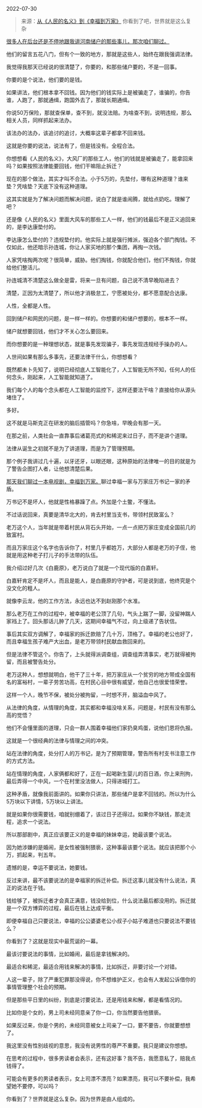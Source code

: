 2022-07-30

> 来源：[从《人民的名义》到《幸福到万家》](http://mp.weixin.qq.com/s?__biz=MzU3NDc5Nzc0NQ==&mid=2247519464&idx=1&sn=cc807e65743537bab7f20e5e8f8a9ec5&chksm=fd2e2e36ca59a7203275731ed85f8feadf9dbbef0f92e44cf48fdf4f04a1b1ac95b12eff439c&scene=27#wechat_redirect)
> 你看到了吧，​世界就是这么复杂

[很多人在后台还是不停地跟我讲河南储户的那些事儿，那次咱们聊过。](http://mp.weixin.qq.com/s?__biz=MzU0MjYwNDU2Mw==&mid=2247507119&idx=2&sn=628dfb313124142ba3800f1c0a75e0a5&chksm=fb1ab0d3cc6d39c544bb4ef3e697c1e3079722e5364b712e319d92aa77635a196fc5503a36f8&scene=21#wechat_redirect)  

  

他们的留言五花八门，但有个一致的地方，那就是这些人，始终在跟我强调法律。

  

我觉得我那天已经说的很清楚了，你要的，和那些储户要的，不是一回事。  

  

你要的是个说法，他们要的是钱。  

  

如果讲法，他们根本拿不回钱。因为他们的钱实际上是被骗走了，谁骗的，你告谁，人跑了，那就通缉，跑国外去了，那就长期通缉。

  

你说50万保险，那就查保单，查不到，就没法赔。为啥查不到，说明违规，那么相关人员，同样抓起来法办。

  

该法办的法办，该追讨的追讨，大概率这辈子都拿不回来钱。

  

这就是你要的说法，说法有了，但是钱没有。全程合法。

  

你想想看《人民的名义》，大风厂的那些工人，他们的钱就是被骗走了，能拿回来吗？如果按照法律能要回钱，他们干嘛阻止拆迁？  

  

现在的那个做法，其实才叫不合法。小于5万的，先垫付，哪有这种道理？谁来垫？凭啥垫？天底下没有这种道理。  

  

这其实就是为了解决问题而解决问题，说白了就是谁闹腾，就给点奶吃。理解了吧？  

  

还是像《人民的名义》里面大风车的那些工人一样，他们的钱最后不是正义追回来的，是李达康垫付的。

  

李达康怎么垫付的？违规垫付的。他实际上就是强行摊派，强迫各个部门掏钱。不仅如此，他还暗示孙连城，你让人家买地的那个集团，再掏一次钱。  

  

人家凭啥掏两次呢？很简单，威胁。他们掏钱，你就配合他们，他们不掏钱，你就给他们整活儿。

  

孙连城清不清楚这么做全是雷，将来一旦有问题，自己说不清早晚陷进去？

  

清楚，正因为太清楚了，所以他才消极怠工，宁愿被处分，都不愿意配合达康。

  

人性，全都是人性。

  

回到储户和网民的问题，是一样一样的。你想要的和储户想要的，根本不一样。

  

储户就想要回钱，他们才不关心怎么要回来。

  

而你想要的是一种理想状态，就是事先发现骗子，事先发现违规经手操办的人。  

  

人世间如果有那么多事先，还要法律干什么，你想想看？

  

既然都未卜先知了，说明已经彻底人工智能化了，人工智能无所不知，任何人的任何念头，刚起来，人工智能就知道了。

  

我们每个人的每个念头都在人工智能的监控下，这样还要法干啥？直接给你从源头堵住了。

  

多好。

  

这不就是马斯克正在研发的脑后插管吗？你急啥，早晚会有那一天。  

  

在那之前，人类社会一直靠事后诸葛亮式的和稀泥来过日子，而不是讲个道理。

  

法律从诞生之初就不是为了讲道理，而是为了管理预期。

  

那个例子我讲过几十遍，以牙还牙，以眼还眼，这种原始的法律唯一的目的就是为了警告企图打人者，让他想清楚后果。  

  

[那天我们聊过一本电视剧，幸福到万家。](http://mp.weixin.qq.com/s?__biz=MzU0MjYwNDU2Mw==&mid=2247507134&idx=1&sn=28f63cd60bba0a26949397f7c4cf7da6&chksm=fb1ab0c2cc6d39d432083ca8f9f3ac58191d9d512764dcfa60059f2de08c12b70f69b324f01f&scene=21#wechat_redirect)聊过幸福一家与万家庄万书记一家的矛盾。

  

万书记不是坏人，他就是性格暴躁了点。外加是个土鳖，不懂法。

  

不过话说回来，真要是清华北大的，肯去村里当支书，带领村民致富么？  

  

老万这个人，当年就是带着村民从背石头开始，一点一点把万家庄变成全国前几的致富村。  

  

而且万家庄这个名字也告诉你了，村里几乎都姓万，大部分人都是老万的子侄，他就是用这种老子打儿子的手法带的队伍。  

  

我介绍过好几次《白鹿原》，老万说白了就是一个现代版的白嘉轩。

  

白嘉轩肯定不是坏人，而且是能人，是白鹿原的守护者，可是说到底，他终究是个没文化的粗人。  

  

就像李云龙，他的工作方法，永远也达不到赵刚那个水准。

  

那么老万在工作的过程中，被幸福的老公顶了几句，气头上踹了一脚，没留神踹人家裆上了。回头那话儿肿了几天，这期间幸福气不过，向上级递了告状信。  

  

事后其实双方调解了，幸福家的拆迁款赔了几十万，顶格了。幸福的老公也好了，而且幸福生孩子难产大出血，是老万带领村民献血救回来的。  

  

但是法律不管这个。你告了，上头就得派调查组，调查组弄清事实，老万就得被拘留，而且被警告处分。

  

老万这种人，想想就明白，他干了三十年，把万家庄从一个贫穷的地方带成全国有名的富裕村，一辈子劳苦功高，在村民心目中很有威望，他自己也很爱惜荣誉。

  

这样一个人，晚节不保，被处分被拘留，一时想不开，脑溢血中风了。  

  

从法律的角度，从情理的角度，其实都和幸福没啥关系，问题是，村民有没有那么高的觉悟？  

  

他们不会懂里面的道理，只会一群人围着幸福他们家扔臭鸡蛋，说他们恩将仇报。

  

这就是一个很经典的法律与情理之间的冲突。  

  

站在法律的角度，处分打人的万书记，是为了预期管理，警告所有村支书注意工作的方式方法。  

  

站在情理的角度，人家俩都和好了，正在一起喝新生婴儿的百日酒，你上来刑拘，最后弄得一个中风，一个在村里没法做人，只得进城打工。

  

这种矛盾，就像我前面讲的。如果你只讲法，那些储户是拿不回钱的。所以为什么5万块以下讲情，5万块以上讲法。  

  

就是如果你很需要钱，咱就别绷着了，该过日子还得过。如果你不缺钱，那走流程，追求一个说法。

  

所以那部剧中，真正应该要正义的是幸福的妹妹幸运，她最该要个说法。  

  

因为她涉嫌的是婚闹，是女性被强制猥亵，这种事最该要个说法。就应该把那个小万，抓起来，判五年。

  

遗憾的是，幸运不要说法，她要钱。  

  

反过来讲，最不该要说法的是幸福家的拆迁补偿。拆迁这事儿就没有什么说法，真正的说法在于钱。

  

钱给够了，被拆迁者才会真正满意，钱没给到位，什么说法最后都没用的。拆迁就是一个双方博弈的过程，最后在钱上达成平衡。

  

即便幸福自己只要说法，幸福的公公婆婆老公小叔子小姑子难道也只要说法不要钱么？

  

你看到了？这就是现实中最荒诞的一幕。  

  

最该讨要说法的事情，比如婚闹，最后是拿钱解决的。

  

最适合和稀泥，最适合用钱来解决的事情，比如拆迁，非要讨论一个对错。

  

人这一辈子，除了严重犯罪那没得说，你不想维护正义，也会有人发起公诉借你的事情管理整个社会的预期。  

  

但是那些平日里的纠纷，到底是讨要说法，还是用钱来和解，都是看情况的。

  

比如你是个女的，男上司未经同意亲了你一口，你当然要告他猥亵。

  

如果反过来，你是个男的，未经同意被女上司亲了一口，要不要告，你就要想想了。  

  

我这里没有性别歧视的意思，我没有说男性的尊严不重要。我只是建议你想想。

  

在思考的过程中，很多男读者会表示，还有这好事？我不告，我愿意私了，赔我点钱得了。  

  

可能会有更多的男读者表示，女上司漂不漂亮？如果漂亮，我可以不要补偿，我希望她不要停，可以吗？  

  

你看到了？世界就是这么复杂。因为世界是由人组成的。

